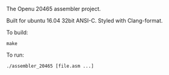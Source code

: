 The Openu 20465 assembler project.

Built for ubuntu 16.04 32bit ANSI-C.
Styled with Clang-format.

To build:
```
make
```

To run:
```
./assembler_20465 [file.asm ...]
```